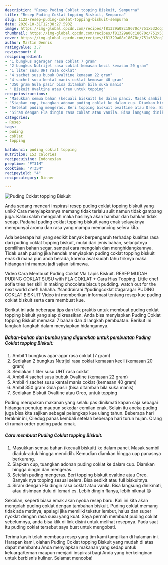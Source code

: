 ```yaml
---
description: "Resep Puding Coklat topping Biskuit, Sempurna"
title: "Resep Puding Coklat topping Biskuit, Sempurna"
slug: 1122-resep-puding-coklat-topping-biskuit-sempurna
date: 2020-10-31T12:38:27.593Z
image: https://img-global.cpcdn.com/recipes/f81329a08c18670c/751x532cq70/puding-coklat-topping-biskuit-foto-resep-utama.jpg
thumbnail: https://img-global.cpcdn.com/recipes/f81329a08c18670c/751x532cq70/puding-coklat-topping-biskuit-foto-resep-utama.jpg
cover: https://img-global.cpcdn.com/recipes/f81329a08c18670c/751x532cq70/puding-coklat-topping-biskuit-foto-resep-utama.jpg
author: Martin Dennis
ratingvalue: 3.7
reviewcount: 8
recipeingredient:
- "1 bungkus agaragar rasa coklat 7 gram"
- "2 bungkus Nutrijel rasa coklat kemasan kecil kemasan 20 gram"
- "1 liter susu UHT rasa coklat"
- "4 sachet susu bubuk Ovaltine kemasan 22 gram"
- "4 sachet susu kental manis coklat kemasan 40 gram"
- "350 gram Gula pasir bisa ditambah bila suka manis"
- " Biskuit Ovaltine atau Oreo untuk topping"
recipeinstructions:
- "Masukkan semua bahan (kecuali biskuit) ke dalam panci. Masak sambil diaduk-aduk hingga mendidih. Kemudian diamkan hingga uap panasnya berkurang."
- "Siapkan cup, tuangkan adonan puding coklat ke dalam cup. Diamkan hingga dingin dan mengeras."
- "Setelah puding mengeras. Beri topping biskuit ovaltine atau Oreo. Banyak nya topping sesuai selera. Bisa sedikit atau full biskuitnya."
- "Siram dengan Fla dingin rasa coklat atau vanila. Bisa langsung dinikmati, atau disimpan dulu di lemari es. Lebih dingin flanya, lebih nikmat 😊"
categories:
- Resep
tags:
- puding
- coklat
- topping

katakunci: puding coklat topping 
nutrition: 153 calories
recipecuisine: Indonesian
preptime: "PT31M"
cooktime: "PT35M"
recipeyield: "4"
recipecategory: Dinner

---
```



![Puding Coklat topping Biskuit](https://img-global.cpcdn.com/recipes/f81329a08c18670c/751x532cq70/puding-coklat-topping-biskuit-foto-resep-utama.jpg)

Anda sedang mencari inspirasi resep puding coklat topping biskuit yang unik? Cara menyiapkannya memang tidak terlalu sulit namun tidak gampang juga. Kalau salah mengolah maka hasilnya akan hambar dan bahkan tidak sedap. Padahal puding coklat topping biskuit yang enak selayaknya mempunyai aroma dan rasa yang mampu memancing selera kita.

Ada beberapa hal yang sedikit banyak berpengaruh terhadap kualitas rasa dari puding coklat topping biskuit, mulai dari jenis bahan, selanjutnya pemilihan bahan segar, sampai cara mengolah dan menghidangkannya. Tidak usah pusing jika hendak menyiapkan puding coklat topping biskuit enak di mana pun anda berada, karena asal sudah tahu triknya maka hidangan ini mampu jadi sajian istimewa.

Video Cara Membuat Puding Coklat Vla Lapis Biskuit. RESEP MUDAH PUDING COKLAT SUSU with FLA COKLAT + Cara Hias Topping. Little chef sofia tries her skill in making chocolate biscuit pudding. watch out for the next world chef! hahaha. #sandrairani #pudingcoklat #agaragar PUDING COKLAT BISKUIT Video ini memberikan informasi tentang resep kue puding coklat biskuit serta cara membuat kue.


Berikut ini ada beberapa tips dan trik praktis untuk membuat puding coklat topping biskuit yang siap dikreasikan. Anda bisa menyiapkan Puding Coklat topping Biskuit memakai 7 bahan dan 4 langkah pembuatan. Berikut ini langkah-langkah dalam menyiapkan hidangannya.

<!--inarticleads1-->

##### Bahan-bahan dan bumbu yang digunakan untuk pembuatan Puding Coklat topping Biskuit:

1. Ambil 1 bungkus agar-agar rasa coklat (7 gram)
1. Sediakan 2 bungkus Nutrijel rasa coklat kemasan kecil (kemasan 20 gram)
1. Sediakan 1 liter susu UHT rasa coklat
1. Ambil 4 sachet susu bubuk Ovaltine (kemasan 22 gram)
1. Ambil 4 sachet susu kental manis coklat (kemasan 40 gram)
1. Ambil 350 gram Gula pasir (bisa ditambah bila suka manis)
1. Sediakan  Biskuit Ovaltine atau Oreo, untuk topping


Puding merupakan makanan yang selalu pas dinikmati kapan saja sebagai hidangan penutup maupun sekedar cemilan enak. Selain itu aneka puding juga bisa kita sajikan sebagai pelengkap kue ulang tahun. Beberapa hari terakhir ini, Ciledug panas kembali setelah beberapa hari turun hujan. Orang di rumah order puding pada emak. 

<!--inarticleads2-->

##### Cara membuat Puding Coklat topping Biskuit:

1. Masukkan semua bahan (kecuali biskuit) ke dalam panci. Masak sambil diaduk-aduk hingga mendidih. Kemudian diamkan hingga uap panasnya berkurang.
1. Siapkan cup, tuangkan adonan puding coklat ke dalam cup. Diamkan hingga dingin dan mengeras.
1. Setelah puding mengeras. Beri topping biskuit ovaltine atau Oreo. Banyak nya topping sesuai selera. Bisa sedikit atau full biskuitnya.
1. Siram dengan Fla dingin rasa coklat atau vanila. Bisa langsung dinikmati, atau disimpan dulu di lemari es. Lebih dingin flanya, lebih nikmat 😊


Sekalian, seperti biasa emak akan nyoba resep baru. Kali ini kita akan mengolah puding coklat dengan tambahan biskuit. Puding coklat memang tidak ada matinya, apalagi jika memiliki tekstur lembut, halus dan super nyoklat dengan rasa susu yang kuat. Saya pernah membuat puding coklat sebelumnya, anda bisa klik di link disini untuk melihat resepnya. Pada saat itu puding coklat tersebut saya buat untuk mengobati. 

Terima kasih telah membaca resep yang tim kami tampilkan di halaman ini. Harapan kami, olahan Puding Coklat topping Biskuit yang mudah di atas dapat membantu Anda menyiapkan makanan yang sedap untuk keluarga/teman maupun menjadi inspirasi bagi Anda yang berkeinginan untuk berbisnis kuliner. Selamat mencoba!

